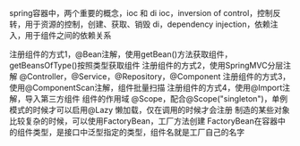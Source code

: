 spring容器中，两个重要的概念，ioc 和 di
ioc，inversion of control，控制反转，用于资源的控制，创建、获取、销毁
di，dependency injection，依赖注入，用于组件之间的依赖关系

注册组件的方式1，@Bean注解，使用getBean()方法获取组件，getBeansOfType()按照类型获取组件
注册组件的方式2，使用SpringMVC分层注解 @Controller，@Service，@Repository，@Component
注册组件的方式3，使用@ComponentScan注解，组件批量扫描
注册组件的方式4，使用@Import注解，导入第三方组件
组件的作用域 @Scope，配合@Scope("singleton")，单例模式的时候才可以启用@Lazy 懒加载，仅在调用的时候才会注册
制造的某些对象比较复杂的时候，可以使用FactoryBean，工厂方法创建
FactoryBean在容器中的组件类型，是接口中泛型指定的类型，组件名就是工厂自己的名字